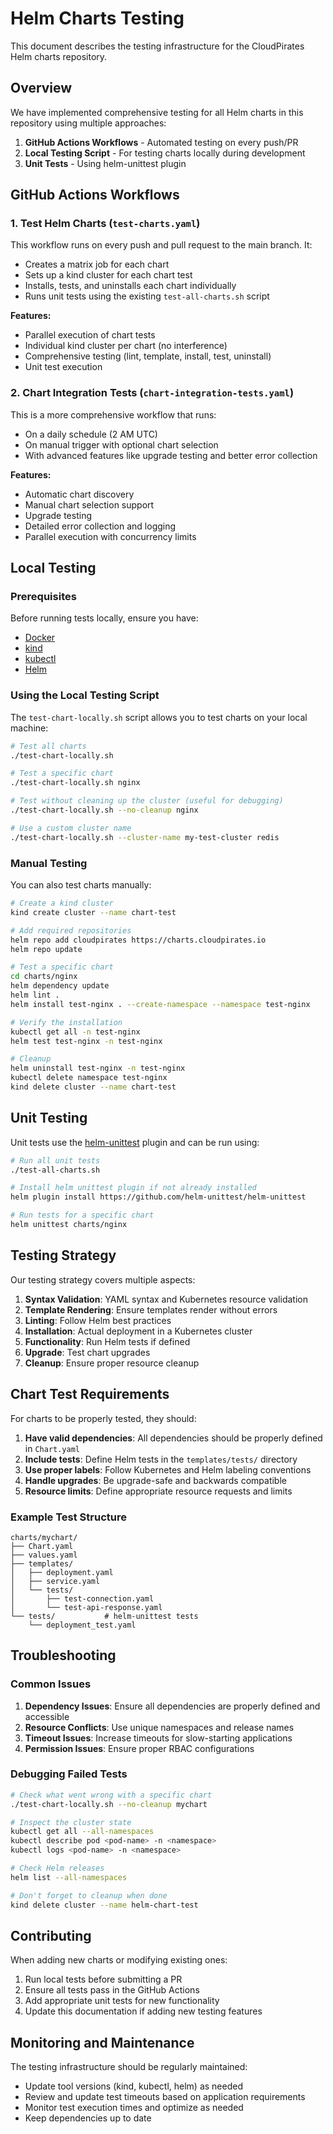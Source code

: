 # Helm Charts Testing

This document describes the testing infrastructure for the CloudPirates Helm charts repository.

## Overview

We have implemented comprehensive testing for all Helm charts in this repository using multiple approaches:

1. **GitHub Actions Workflows** - Automated testing on every push/PR
2. **Local Testing Script** - For testing charts locally during development
3. **Unit Tests** - Using helm-unittest plugin

## GitHub Actions Workflows

### 1. Test Helm Charts (`test-charts.yaml`)

This workflow runs on every push and pull request to the main branch. It:

- Creates a matrix job for each chart
- Sets up a kind cluster for each chart test
- Installs, tests, and uninstalls each chart individually
- Runs unit tests using the existing `test-all-charts.sh` script

**Features:**
- Parallel execution of chart tests
- Individual kind cluster per chart (no interference)
- Comprehensive testing (lint, template, install, test, uninstall)
- Unit test execution

### 2. Chart Integration Tests (`chart-integration-tests.yaml`)

This is a more comprehensive workflow that runs:

- On a daily schedule (2 AM UTC)
- On manual trigger with optional chart selection
- With advanced features like upgrade testing and better error collection

**Features:**
- Automatic chart discovery
- Manual chart selection support
- Upgrade testing
- Detailed error collection and logging
- Parallel execution with concurrency limits

## Local Testing

### Prerequisites

Before running tests locally, ensure you have:

- [Docker](https://docs.docker.com/get-docker/)
- [kind](https://kind.sigs.k8s.io/docs/user/quick-start/#installation)
- [kubectl](https://kubernetes.io/docs/tasks/tools/)
- [Helm](https://helm.sh/docs/intro/install/)

### Using the Local Testing Script

The `test-chart-locally.sh` script allows you to test charts on your local machine:

```bash
# Test all charts
./test-chart-locally.sh

# Test a specific chart
./test-chart-locally.sh nginx

# Test without cleaning up the cluster (useful for debugging)
./test-chart-locally.sh --no-cleanup nginx

# Use a custom cluster name
./test-chart-locally.sh --cluster-name my-test-cluster redis
```

### Manual Testing

You can also test charts manually:

```bash
# Create a kind cluster
kind create cluster --name chart-test

# Add required repositories
helm repo add cloudpirates https://charts.cloudpirates.io
helm repo update

# Test a specific chart
cd charts/nginx
helm dependency update
helm lint .
helm install test-nginx . --create-namespace --namespace test-nginx

# Verify the installation
kubectl get all -n test-nginx
helm test test-nginx -n test-nginx

# Cleanup
helm uninstall test-nginx -n test-nginx
kubectl delete namespace test-nginx
kind delete cluster --name chart-test
```

## Unit Testing

Unit tests use the [helm-unittest](https://github.com/helm-unittest/helm-unittest) plugin and can be run using:

```bash
# Run all unit tests
./test-all-charts.sh

# Install helm unittest plugin if not already installed
helm plugin install https://github.com/helm-unittest/helm-unittest

# Run tests for a specific chart
helm unittest charts/nginx
```

## Testing Strategy

Our testing strategy covers multiple aspects:

1. **Syntax Validation**: YAML syntax and Kubernetes resource validation
2. **Template Rendering**: Ensure templates render without errors
3. **Linting**: Follow Helm best practices
4. **Installation**: Actual deployment in a Kubernetes cluster
5. **Functionality**: Run Helm tests if defined
6. **Upgrade**: Test chart upgrades
7. **Cleanup**: Ensure proper resource cleanup

## Chart Test Requirements

For charts to be properly tested, they should:

1. **Have valid dependencies**: All dependencies should be properly defined in `Chart.yaml`
2. **Include tests**: Define Helm tests in the `templates/tests/` directory
3. **Use proper labels**: Follow Kubernetes and Helm labeling conventions
4. **Handle upgrades**: Be upgrade-safe and backwards compatible
5. **Resource limits**: Define appropriate resource requests and limits

### Example Test Structure

```
charts/mychart/
├── Chart.yaml
├── values.yaml
├── templates/
│   ├── deployment.yaml
│   ├── service.yaml
│   └── tests/
│       ├── test-connection.yaml
│       └── test-api-response.yaml
└── tests/           # helm-unittest tests
    └── deployment_test.yaml
```

## Troubleshooting

### Common Issues

1. **Dependency Issues**: Ensure all dependencies are properly defined and accessible
2. **Resource Conflicts**: Use unique namespaces and release names
3. **Timeout Issues**: Increase timeouts for slow-starting applications
4. **Permission Issues**: Ensure proper RBAC configurations

### Debugging Failed Tests

```bash
# Check what went wrong with a specific chart
./test-chart-locally.sh --no-cleanup mychart

# Inspect the cluster state
kubectl get all --all-namespaces
kubectl describe pod <pod-name> -n <namespace>
kubectl logs <pod-name> -n <namespace>

# Check Helm releases
helm list --all-namespaces

# Don't forget to cleanup when done
kind delete cluster --name helm-chart-test
```

## Contributing

When adding new charts or modifying existing ones:

1. Run local tests before submitting a PR
2. Ensure all tests pass in the GitHub Actions
3. Add appropriate unit tests for new functionality
4. Update this documentation if adding new testing features

## Monitoring and Maintenance

The testing infrastructure should be regularly maintained:

- Update tool versions (kind, kubectl, helm) as needed
- Review and update test timeouts based on application requirements  
- Monitor test execution times and optimize as needed
- Keep dependencies up to date
